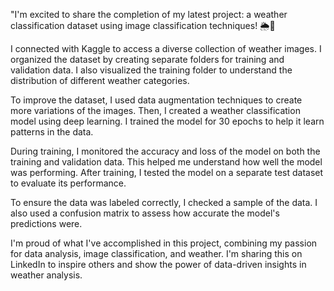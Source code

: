 "I'm excited to share the completion of my latest project: a weather classification dataset using image classification techniques! 🌦️📸

I connected with Kaggle to access a diverse collection of weather images. I organized the dataset by creating separate folders for training and validation data. I also visualized the training folder to understand the distribution of different weather categories.

To improve the dataset, I used data augmentation techniques to create more variations of the images. Then, I created a weather classification model using deep learning. I trained the model for 30 epochs to help it learn patterns in the data.

During training, I monitored the accuracy and loss of the model on both the training and validation data. This helped me understand how well the model was performing. After training, I tested the model on a separate test dataset to evaluate its performance.

To ensure the data was labeled correctly, I checked a sample of the data. I also used a confusion matrix to assess how accurate the model's predictions were.

I'm proud of what I've accomplished in this project, combining my passion for data analysis, image classification, and weather. I'm sharing this on LinkedIn to inspire others and show the power of data-driven insights in weather analysis.
